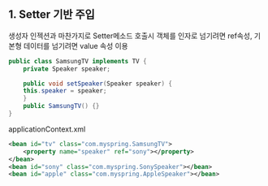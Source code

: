 ## 1. Setter 기반 주입

생성자 인젝션과 마찬가지로 Setter메소드 호출시 객체를 인자로 넘기려면 ref속성, 기본형 데이터를 넘기려면 value 속성 이용

```java
public class SamsungTV implements TV {
    private Speaker speaker;

    public void setSpeaker(Speaker speaker) {
    this.speaker = speaker;
    }
    public SamsungTV() {}
}
```

applicationContext.xml

```xml
<bean id="tv" class="com.myspring.SamsungTV">
    <property name="speaker" ref="sony"></property>
</bean>
<bean id="sony" class="com.myspring.SonySpeaker"></bean>
<bean id="apple" class="com.myspring.AppleSpeaker"></bean>

```
